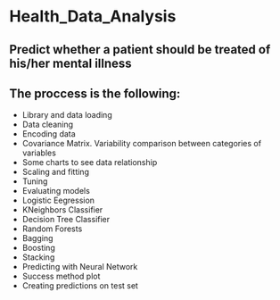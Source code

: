 # Health_Data_Analysis
## Predict whether a patient should be treated of his/her mental illness

## The proccess is the following:

* Library and data loading
* Data cleaning
* Encoding data
* Covariance Matrix. Variability comparison between categories of variables
* Some charts to see data relationship
* Scaling and fitting
* Tuning
* Evaluating models
 * Logistic Eegression
 * KNeighbors Classifier
 * Decision Tree Classifier
 * Random Forests
 * Bagging
 * Boosting
 * Stacking
* Predicting with Neural Network
* Success method plot
* Creating predictions on test set
